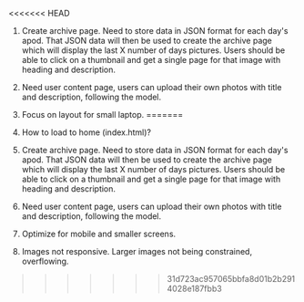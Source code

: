 <<<<<<< HEAD
1. Create archive page. Need to store data in JSON format for each day's apod. That JSON data will then be used to create the archive page which will display the last X number of days pictures. Users should be able to click on a thumbnail and get a single page for that image with heading and description.

2. Need user content page, users can upload their own photos with title and description, following the model.

3. Focus on layout for small laptop.
=======
1. How to load to home (index.html)?

2. Create archive page. Need to store data in JSON format for each day's apod. That JSON data will then be used to create the archive page which will display the last X number of days pictures. Users should be able to click on a thumbnail and get a single page for that image with heading and description.

3. Need user content page, users can upload their own photos with title and description, following the model.

4. Optimize for mobile and smaller screens.

5. Images not responsive. Larger images not being constrained, overflowing.
>>>>>>> 31d723ac957065bbfa8d01b2b2914028e187fbb3

